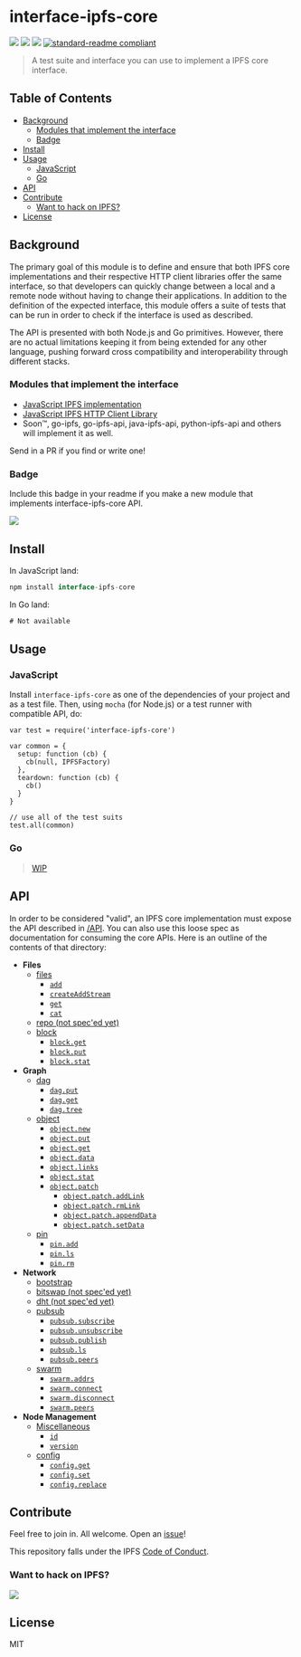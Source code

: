 # interface-ipfs-core

[![](https://img.shields.io/badge/made%20by-Protocol%20Labs-blue.svg?style=flat-square)](http://ipn.io)
[![](https://img.shields.io/badge/freenode-%23ipfs-blue.svg?style=flat-square)](http://webchat.freenode.net/?channels=%23ipfs)
[![](https://img.shields.io/badge/project-IPFS-blue.svg?style=flat-square)](http://ipfs.io/)
[![standard-readme compliant](https://img.shields.io/badge/standard--readme-OK-green.svg?style=flat-square)](https://github.com/RichardLitt/standard-readme)

> A test suite and interface you can use to implement a IPFS core interface.

## Table of Contents

- [Background](#background)
  - [Modules that implement the interface](#modules-that-implement-the-interface)
  - [Badge](#badge)
- [Install](#install)
- [Usage](#usage)
  - [JavaScript](#javascript)
  - [Go](#go)
- [API](#api)
- [Contribute](#contribute)
  - [Want to hack on IPFS?](#want-to-hack-on-ipfs)
- [License](#license)

## Background

The primary goal of this module is to define and ensure that both IPFS core implementations and their respective HTTP client libraries offer the same interface, so that developers can quickly change between a local and a remote node without having to change their applications. In addition to the definition of the expected interface, this module offers a suite of tests that can be run in order to check if the interface is used as described.

The API is presented with both Node.js and Go primitives. However, there are no actual limitations keeping it from being extended for any other language, pushing forward cross compatibility and interoperability through different stacks.

### Modules that implement the interface

- [JavaScript IPFS implementation](https://github.com/ipfs/js-ipfs)
- [JavaScript IPFS HTTP Client Library](https://github.com/ipfs/js-ipfs-api)
- Soon™, go-ipfs, go-ipfs-api, java-ipfs-api, python-ipfs-api and others will implement it as well.

Send in a PR if you find or write one!

### Badge

Include this badge in your readme if you make a new module that implements interface-ipfs-core API.

![](/img/badge.png)

## Install

In JavaScript land:
```js
npm install interface-ipfs-core
```

In Go land:

```go
# Not available
```

## Usage

### JavaScript

Install `interface-ipfs-core` as one of the dependencies of your project and as a test file. Then, using `mocha` (for Node.js) or a test runner with compatible API, do:

```
var test = require('interface-ipfs-core')

var common = {
  setup: function (cb) {
    cb(null, IPFSFactory)
  },
  teardown: function (cb) {
    cb()
  }
}

// use all of the test suits
test.all(common)
```

### Go

> [WIP](https://github.com/ipfs/interface-ipfs-core/issues/66)

## API

In order to be considered "valid", an IPFS core implementation  must expose the API described in [/API](/API). You can also use this loose spec as documentation for consuming the core APIs. Here is an outline of the contents of that directory:

- **Files**
  - [files](/SPEC/FILES.md)
    - [`add`](/SPEC/FILES.md#add)
    - [`createAddStream`](/SPEC/FILES.md#createaddstream)
    - [`get`](/SPEC/FILES.md#get)
    - [`cat`](/SPEC/FILES.md#cat)
  - [repo (not spec'ed yet)](/SPEC/REPO)
  - [block](/SPEC/BLOCK.md)
    - [`block.get`](/SPEC/BLOCK.md#get)
    - [`block.put`](/SPEC/BLOCK.md#put)
    - [`block.stat`](/SPEC/BLOCK.md#stat)
- **Graph**
  - [dag](/SPEC/DAG.md)
    - [`dag.put`](/SPEC/DAG.md#dagput)
    - [`dag.get`](/SPEC/DAG.md#dagget)
    - [`dag.tree`](/SPEC/DAG.md#dagtree)
  - [object](/SPEC/OBJECT.md)
    - [`object.new`](/SPEC/OBJECT.md#objectnew)
    - [`object.put`](/SPEC/OBJECT.md#objectput)
    - [`object.get`](/SPEC/OBJECT.md#objectget)
    - [`object.data`](/SPEC/OBJECT.md#objectdata)
    - [`object.links`](/SPEC/OBJECT.md#objectlinks)
    - [`object.stat`](/SPEC/OBJECT.md#objectstat)
    - [`object.patch`](/SPEC/OBJECT.md#objectpatch)
      - [`object.patch.addLink`](/SPEC/OBJECT.md#objectpatchaddlink)
      - [`object.patch.rmLink`](/SPEC/OBJECT.md#objectpatchrmlink)
      - [`object.patch.appendData`](/SPEC/OBJECT.md#objectpatchappenddata)
      - [`object.patch.setData`](/SPEC/OBJECT.md#objectpatchsetdata)
  - [pin](/SPEC/PIN.md)
    - [`pin.add`](/SPEC/PIN.md#add)
    - [`pin.ls`](/SPEC/PIN.md#ls)
    - [`pin.rm`](/SPEC/PIN.md#rm)
- **Network**
  - [bootstrap](/SPEC/BOOSTRAP.md)
  - [bitswap (not spec'ed yet)](/SPEC/BITSWAP.md)
  - [dht (not spec'ed yet)](/SPEC/DHT.md)
  - [pubsub](/SPEC/PUBSUB.md)
    - [`pubsub.subscribe`](/SPEC/PUBSUB.md#pubsubsubscribe)
    - [`pubsub.unsubscribe`](/SPEC/PUBSUB.md#pubsubunsubscribe)
    - [`pubsub.publish`](/SPEC/PUBSUB.md#pubsubpublish)
    - [`pubsub.ls`](/SPEC/PUBSUB.md#pubsubls)
    - [`pubsub.peers`](/SPEC/PUBSUB.md#pubsubpeers)
  - [swarm](/SPEC/SWARM.md)
    - [`swarm.addrs`](/SPEC/SWARM.md#addrs)
    - [`swarm.connect`](/SPEC/SWARM.md#connect)
    - [`swarm.disconnect`](/SPEC/SWARM.md#disconnect)
    - [`swarm.peers`](/SPEC/SWARM.md#peers)
- **Node Management**
  - [Miscellaneous](/SPEC/MISCELLANEOUS.md)
    - [`id`](/SPEC/MISCELLANEOUS.md#id)
    - [`version`](/SPEC/MISCELLANEOUS.md#version)
  - [config](/SPEC/CONFIG.md)
    - [`config.get`](/SPEC/CONFIG.md#get)
    - [`config.set`](/SPEC/CONFIG.md#set)
    - [`config.replace`](/SPEC/CONFIG.md#replace)

## Contribute

Feel free to join in. All welcome. Open an [issue](https://github.com/ipfs/interface-ipfs-core/issues)!

This repository falls under the IPFS [Code of Conduct](https://github.com/ipfs/community/blob/master/code-of-conduct.md).

### Want to hack on IPFS?

[![](https://cdn.rawgit.com/jbenet/contribute-ipfs-gif/master/img/contribute.gif)](https://github.com/ipfs/community/blob/master/contributing.md)

## License

MIT

[UnixFS]: https://github.com/ipfs/specs/tree/master/unixfs
